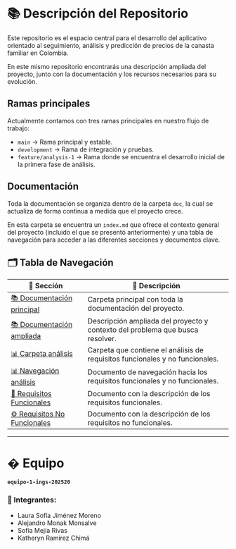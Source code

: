 # 📚 Descripción del Repositorio

Este repositorio es el espacio central para el desarrollo del aplicativo orientado al seguimiento, análisis y predicción de precios de la canasta familiar en Colombia.

En este mismo repositorio encontrarás una descripción ampliada del proyecto, junto con la documentación y los recursos necesarios para su evolución.

## Ramas principales

Actualmente contamos con tres ramas principales en nuestro flujo de trabajo:

- `main` → Rama principal y estable.
- `development` → Rama de integración y pruebas.
- `feature/analysis-1` → Rama donde se encuentra el desarrollo inicial de la primera fase de análisis.

## Documentación

Toda la documentación se organiza dentro de la carpeta `doc`, la cual se actualiza de forma continua a medida que el proyecto crece.

En esta carpeta se encuentra un `index.md` que ofrece el contexto general del proyecto (incluido el que se presentó anteriormente) y una tabla de navegación para acceder a las diferentes secciones y documentos clave.

## 🗂️ Tabla de Navegación

| 🚀 Sección         | 📄 Descripción |
|--------------------|---------------|
| [📚 Documentación principal](./doc) | Carpeta principal con toda la documentación del proyecto. |
| [📚 Documentación ampliada](./doc/index.md) | Descripción ampliada del proyecto y contexto del problema que busca resolver. |
| [📊 Carpeta análisis](./doc/analysis) | Carpeta que contiene el análisis de requisitos funcionales y no funcionales. |
| [📊 Navegación análisis](./doc/analysis/index.md) | Documento de navegación hacia los requisitos funcionales y no funcionales. |
| [📝 Requisitos Funcionales](./doc/analysis/requirements-fn.md) | Documento con la descripción de los requisitos funcionales. |
| [⚙️ Requisitos No Funcionales](./doc/analysis/requirements-nfn.md) | Documento con la descripción de los requisitos no funcionales. |

---

# � Equipo  
**`equipo-1-ings-202520`**  

### 🌟 Integrantes:
- Laura Sofía Jiménez Moreno  
- Alejandro Monak Monsalve  
- Sofía Mejía Rivas  
- Katheryn Ramírez Chimá  
